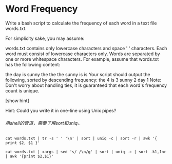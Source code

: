 # Word Frequency

Write a bash script to calculate the frequency of each word in a text file words.txt.

For simplicity sake, you may assume:

words.txt contains only lowercase characters and space ' ' characters.
Each word must consist of lowercase characters only.
Words are separated by one or more whitespace characters.
For example, assume that words.txt has the following content:

the day is sunny the the
the sunny is is
Your script should output the following, sorted by descending frequency:
the 4
is 3
sunny 2
day 1
Note:
Don't worry about handling ties, it is guaranteed that each word's frequency count is unique.

[show hint]

Hint:
Could you write it in one-line using Unix pipes?

###### 用shell的管道，需要了解sort和uniq。

```shell
cat words.txt | tr -s ' ' '\n' | sort | uniq -c | sort -r | awk '{ print $2, $1 }'

cat words.txt | xargs | sed 's/ /\n/g' | sort | uniq -c | sort -k1,1nr | awk '{print $2,$1}'
```
